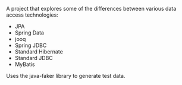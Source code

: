 A project that explores some of the differences between various data access technologies:
* JPA
* Spring Data
* jooq
* Spring JDBC
* Standard Hibernate
* Standard JDBC
* MyBatis

Uses the java-faker library to generate test data.